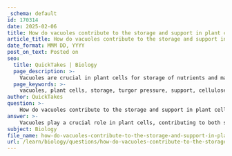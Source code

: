 ```yaml
---
_schema: default
id: 170314
date: 2025-02-06
title: How do vacuoles contribute to the storage and support in plant cells?
article_title: How do vacuoles contribute to the storage and support in plant cells?
date_format: MMM DD, YYYY
post_on_text: Posted on
seo:
  title: QuickTakes | Biology
  page_description: >-
    Vacuoles are crucial in plant cells for storage of nutrients and maintenance of turgor pressure, contributing to the support and structure of the plant.
  page_keywords: >-
    vacuoles, plant cells, storage, turgor pressure, support, cellulose structure, nutrient storage, water regulation, ion balance, cellular integrity
author: QuickTakes
question: >-
    How do vacuoles contribute to the storage and support in plant cells?
answer: >-
    Vacuoles play a crucial role in plant cells, contributing to both storage and support in several ways:\n\n1. **Storage of Substances**: Vacuoles serve as storage compartments for various substances, including nutrients, waste products, and other materials. In plant cells, the large central vacuole can store water, ions, sugars, and pigments, which are essential for the cell's metabolic processes and overall health.\n\n2. **Maintenance of Turgor Pressure**: One of the most significant functions of the vacuole is to maintain turgor pressure within the plant cell. Turgor pressure is the pressure exerted by the fluid (mainly water) inside the vacuole against the cell wall. This pressure is vital for keeping the plant cell rigid and maintaining the structural integrity of the plant. When the vacuole is filled with water, it pushes against the cell wall, helping the plant to stand upright and resist wilting.\n\n3. **Support for Cell Structure**: The rigidity provided by turgor pressure allows plant cells to maintain their shape and structure. This is particularly important for non-woody plants, which rely on turgor pressure for support. Without adequate turgor pressure, plant cells would become flaccid, leading to a loss of structural support and potentially causing the plant to droop or wilt.\n\n4. **Regulation of pH and Ion Balance**: Vacuoles also help regulate the internal environment of the cell by maintaining pH levels and ion concentrations. This regulation is essential for various cellular processes and helps the plant adapt to changing environmental conditions.\n\nIn summary, vacuoles are integral to the storage of essential substances and the maintenance of turgor pressure, which collectively support the overall structure and function of plant cells.
subject: Biology
file_name: how-do-vacuoles-contribute-to-the-storage-and-support-in-plant-cells.md
url: /learn/biology/questions/how-do-vacuoles-contribute-to-the-storage-and-support-in-plant-cells
---
```


&nbsp;